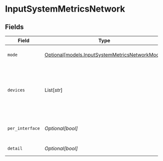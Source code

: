 # InputSystemMetricsNetwork


## Fields

| Field                                                                                                          | Type                                                                                                           | Required                                                                                                       | Description                                                                                                    |
| -------------------------------------------------------------------------------------------------------------- | -------------------------------------------------------------------------------------------------------------- | -------------------------------------------------------------------------------------------------------------- | -------------------------------------------------------------------------------------------------------------- |
| `mode`                                                                                                         | [Optional[models.InputSystemMetricsNetworkMode]](../models/inputsystemmetricsnetworkmode.md)                   | :heavy_minus_sign:                                                                                             | Select the level of detail for network metrics                                                                 |
| `devices`                                                                                                      | List[*str*]                                                                                                    | :heavy_minus_sign:                                                                                             | Network interfaces to include/exclude. Examples: eth0, !lo. All interfaces are included if this list is empty. |
| `per_interface`                                                                                                | *Optional[bool]*                                                                                               | :heavy_minus_sign:                                                                                             | Generate separate metrics for each interface                                                                   |
| `detail`                                                                                                       | *Optional[bool]*                                                                                               | :heavy_minus_sign:                                                                                             | Generate full network metrics                                                                                  |